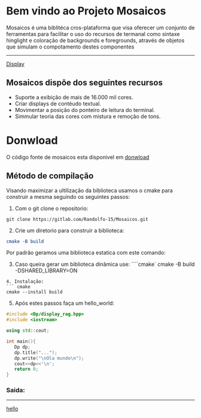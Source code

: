 Bem vindo ao Projeto Mosaicos
=============================

   Mosaicos é uma biblitéca cros-plataforma que visa oferecer um conjunto de ferramentas 
para facilitar o uso do recursos de termanal como sintaxe hinglight e coloração de 
backgrounds e foregrounds, através de objetos que simulam o compotamento destes componentes 
____________
[Display](./img/display.jpg)


Mosaicos dispõe dos seguintes recursos
--------------------------------------

+ Suporte a exibição de mais de 16.000 mil cores.
+ Criar displays de contéudo textual.
+ Movimentar a posição do ponteiro de leitura do terminal.
+ Simmular teoria das cores com mistura e remoção de tons.

Donwload
========
O código fonte de mosaicos esta disponivel em [donwload](https://gitlab.com/Randolfo-15/Mosaicos.git)

Método de compilação
--------------------

Visando maximizar a ultilização da biblioteca usamos o cmake para construir a mesma
seguindo os seguintes passos:

1. Com o git clone o repositorio:
``` git
git clone https://gitlab.com/Randolfo-15/Mosaicos.git
```

2. Crie um diretorio para construir a biblioteca:
``` cmake
cmake -B build
```

Por padrão geramos uma biblioteca estatica com este comando:

3. Caso queira gerar um biblioteca dinâmica use:
````cmake`
cmake -B build -DSHARED_LIBRARY=ON
```
4. Instalação:
``` cmake
cmake --install build 
```
5. Após estes passos faça um hello_world:

``` c++
#include <Dp/display_rag.hpp>
#include <iostream>

using std::cout;

int main(){
   Dp dp;
   dp.title("...");
   dp.write("\nOla mundo\n");
   cout<<dp<<'\n';
   return 0;
}

```

### Saida:
____________
[hello](./img/hello.jpg)

